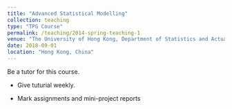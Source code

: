 ```yaml
---
title: "Advanced Statistical Modelling"
collection: teaching
type: "TPG Course"
permalink: /teaching/2014-spring-teaching-1
venue: "The University of Hong Kong, Department of Statistics and Actuarial Science"
date: 2018-09-01
location: "Hong Kong, China"
---
```


Be a tutor for this course.

- Give tuturial weekly. 

- Mark assignments and mini-project reports
